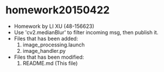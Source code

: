 # homework20150422
* Homework by LI XU (48-156623)
* Use 'cv2.medianBlur' to filter incoming msg, then publish it.
* Files that has been added:
	1. image_processing.launch
	2. image_handler.py
* Files that has been modified:
	1. README.md (This file)
